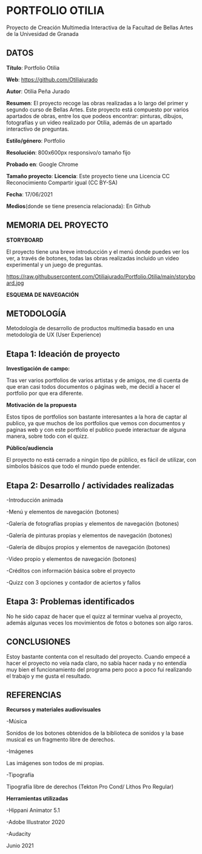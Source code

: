 # PORTFOLIO OTILIA

Proyecto de Creación Multimedia Interactiva de la Facultad de Bellas Artes de la Univesidad de Granada

## DATOS

**Título**: Portfolio Otilia


**Web**: https://github.com/Otiliajurado

**Autor**: Otilia Peña Jurado 

**Resumen**: El proyecto recoge las obras realizadas a lo largo del primer y segundo curso de Bellas Artes. Este proyecto está compuesto por varios apartados de obras, entre los que podeos encontrar: pinturas, dibujos, fotografías y un video realizado por Otilia, además de un apartado interactivo de preguntas.

**Estilo/género**: Portfolio

**Resolución**: 800x600px responsivo/o tamaño fijo

**Probado en**: Google Chrome

**Tamaño proyecto**: 
**Licencia**:  Este proyecto tiene una Licencia CC Reconocimiento Compartir igual (CC BY-SA)

**Fecha**: 17/06/2021

**Medios**(donde se tiene presencia relacionada): En Github




## MEMORIA DEL PROYECTO

**STORYBOARD**

El proyecto tiene una breve introducción y el menú donde puedes ver los ver, a través de botones, todas las obras realizadas incluido un video experimental y un juego de preguntas.

https://raw.githubusercontent.com/Otiliajurado/Portfolio.Otilia/main/storyboard.jpg

**ESQUEMA DE NAVEGACIÓN**

## METODOLOGÍA

Metodología de desarrollo de productos multimedia basado en una metodología de UX (User Experience)

## Etapa 1: Ideación de proyecto

**Investigación de campo:**

Tras ver varios portfolios de varios artistas y de amigos, me di cuenta de que eran casi todos documentos o páginas web, me decidí a hacer el portfolio por que era diferente.

**Motivación de la propuesta**

Estos tipos de portfolios son bastante interesantes a la hora de captar al publico, ya que muchos de los portfolios que vemos con documentos y paginas web y con este portfolio el publico puede interactuar de alguna manera, sobre todo con el quizz.

**Público/audiencia**

El proyecto no está cerrado a ningún tipo de público, es fácil de utilizar, con símbolos básicos que todo el mundo puede entender.

## Etapa 2: Desarrollo / actividades realizadas


-Introducción animada

-Menú y elementos de navegación (botones)

-Galería de fotografías propias y elementos de navegación (botones)

-Galería de pinturas propias y elementos de navegación (botones) 

-Galería de dibujos propios y elementos de navegación (botones)

-Video propio y elementos de navegación (botones)

-Créditos con información básica sobre el proyecto

-Quizz con 3 opciones y contador de aciertos y fallos

## Etapa 3: Problemas identificados

No he sido capaz de hacer que el quizz al terminar vuelva al proyecto, además algunas veces los movimientos de fotos o botones son algo raros.


## CONCLUSIONES 

Estoy bastante contenta con el resultado del proyecto. Cuando empecé a hacer el proyecto no veía nada claro, no sabía hacer nada y no entendía muy bien el funcionamiento del programa pero poco a poco fui realizando el trabajo y me gusta el resultado.

## REFERENCIAS

**Recursos y materiales audiovisuales**

-Música

Sonidos de los botones obtenidos de la biblioteca de sonidos y la base musical es un fragmento libre de derechos.

-Imágenes 

Las imágenes son todos de mi propias.

-Tipografía

Tipografía libre de derechos (Tekton Pro Cond/ Lithos Pro Regular)

**Herramientas utilizadas**

-Hippani Animator 5.1

-Adobe Illustrator 2020

-Audacity




Junio 2021
